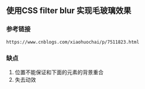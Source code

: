 ## 使用CSS filter blur 实现毛玻璃效果

### 参考链接
`https://www.cnblogs.com/xiaohuochai/p/7511823.html`

### 缺点
1. 位置不能保证和下面的元素的背景重合
2. 失去动效